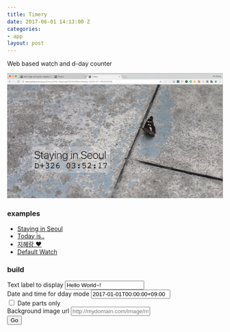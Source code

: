 ```yaml
---
title: Timery
date: 2017-06-01 14:13:00 Z
categories:
- app
layout: post
---
```


Web based watch and d-day counter

![Timery Screenshot](/assets/2017/timery_screenshot.png)

### examples

* [Staying in Seoul](https://hotohoto.github.com/apps/timery/?title=Staying%20in%20Seoul&dday=2016-07-10T20:00:00%2B09:00)
* [Today is..]( https://hotohoto.github.com/apps/timery/?title=Today%20is..&bg=https://www.google.com/images/branding/googlelogo/2x/googlelogo_color_272x92dp.png&byDays)
* [지혜랑 ♥]( https://hotohoto.github.com/apps/timery/?title=%EC%A7%80%ED%98%9C%EB%9E%91%20%E2%99%A5&dday=2016-07-10T20:00:00%2B09:00)
* [Default Watch](https://hotohoto.github.com/apps/timery)

### build

<form action='/apps/timery' method='get'>
  <div class='form-group'>
    <label for='title'>Text label to display</label>
    <input id='title' type='text' name='title' placeholder='Enter title' value='Hello World~!' class='form-control' />
  </div>
  <div class='form-group'>
    <label for='dday'>Date and time for dday mode</label>
    <input id='dday' type='text' name='dday' placeholder='Enter date and time' value='2017-01-01T00:00:00+09:00' class='form-control'/>
  </div>
  <div class='form-check'>
    <label for='byDays' class='form-check-label'>
      <input id='byDays' type='checkbox' name='byDays' class='form-check-input'/>
      Date parts only
    </label>
  </div>
  <div class='form-group'>
    <label for='bg'>Background image url</label>
    <input id='bg' type='text' name='bg' placeholder='http://mydomain.com/image/myImage.jpeg' class='form-control'>
  </div>
  <button class='btn btn-primary'>Go</button>
</form>
